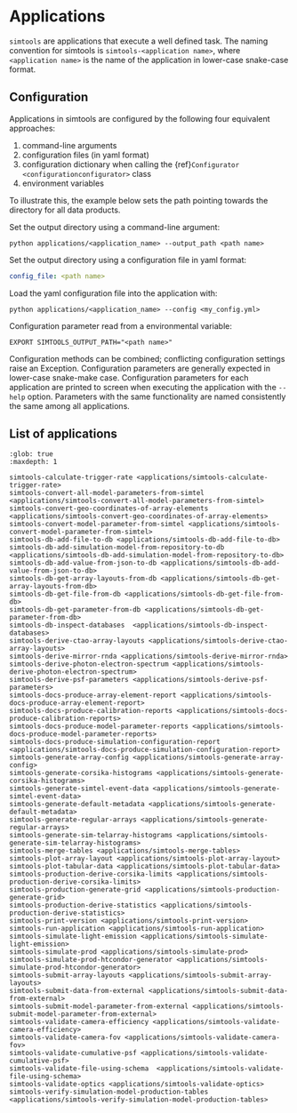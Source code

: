 # Applications

`simtools` are applications that execute a well defined task.
The naming convention for simtools is `simtools-<application name>`, where `<application name>` is the name of the application in lower-case snake-case format.

## Configuration

Applications in simtools are configured by the following four equivalent approaches:

1. command-line arguments
2. configuration files (in yaml format)
3. configuration dictionary when calling the {ref}`Configurator <configurationconfigurator>` class
4. environment variables

To illustrate this, the example below sets the path pointing towards the directory for all data products.

Set the output directory using a command-line argument:

```console
python applications/<application_name> --output_path <path name>
```

Set the output directory using a configuration file in yaml format:

```yaml
config_file: <path name>
```

Load the yaml configuration file into the application with:

```console
python applications/<application_name> --config <my_config.yml>
```

Configuration parameter read from a environmental variable:

```console
EXPORT SIMTOOLS_OUTPUT_PATH="<path name>"
```

Configuration methods can be combined; conflicting configuration settings raise an Exception.
Configuration parameters are generally expected in lower-case snake-make case.
Configuration parameters for each application are printed to screen when executing the application with the `--help` option.
Parameters with the same functionality are named consistently the same among all applications.

## List of applications

```{toctree}
:glob: true
:maxdepth: 1

simtools-calculate-trigger-rate <applications/simtools-calculate-trigger-rate>
simtools-convert-all-model-parameters-from-simtel <applications/simtools-convert-all-model-parameters-from-simtel>
simtools-convert-geo-coordinates-of-array-elements <applications/simtools-convert-geo-coordinates-of-array-elements>
simtools-convert-model-parameter-from-simtel <applications/simtools-convert-model-parameter-from-simtel>
simtools-db-add-file-to-db <applications/simtools-db-add-file-to-db>
simtools-db-add-simulation-model-from-repository-to-db <applications/simtools-db-add-simulation-model-from-repository-to-db>
simtools-db-add-value-from-json-to-db <applications/simtools-db-add-value-from-json-to-db>
simtools-db-get-array-layouts-from-db <applications/simtools-db-get-array-layouts-from-db>
simtools-db-get-file-from-db <applications/simtools-db-get-file-from-db>
simtools-db-get-parameter-from-db <applications/simtools-db-get-parameter-from-db>
simtools-db-inspect-databases  <applications/simtools-db-inspect-databases>
simtools-derive-ctao-array-layouts <applications/simtools-derive-ctao-array-layouts>
simtools-derive-mirror-rnda <applications/simtools-derive-mirror-rnda>
simtools-derive-photon-electron-spectrum <applications/simtools-derive-photon-electron-spectrum>
simtools-derive-psf-parameters <applications/simtools-derive-psf-parameters>
simtools-docs-produce-array-element-report <applications/simtools-docs-produce-array-element-report>
simtools-docs-produce-calibration-reports <applications/simtools-docs-produce-calibration-reports>
simtools-docs-produce-model-parameter-reports <applications/simtools-docs-produce-model-parameter-reports>
simtools-docs-produce-simulation-configuration-report <applications/simtools-docs-produce-simulation-configuration-report>
simtools-generate-array-config <applications/simtools-generate-array-config>
simtools-generate-corsika-histograms <applications/simtools-generate-corsika-histograms>
simtools-generate-simtel-event-data <applications/simtools-generate-simtel-event-data>
simtools-generate-default-metadata <applications/simtools-generate-default-metadata>
simtools-generate-regular-arrays <applications/simtools-generate-regular-arrays>
simtools-generate-sim-telarray-histograms <applications/simtools-generate-sim-telarray-histograms>
simtools-merge-tables <applications/simtools-merge-tables>
simtools-plot-array-layout <applications/simtools-plot-array-layout>
simtools-plot-tabular-data <applications/simtools-plot-tabular-data>
simtools-production-derive-corsika-limits <applications/simtools-production-derive-corsika-limits>
simtools-production-generate-grid <applications/simtools-production-generate-grid>
simtools-production-derive-statistics <applications/simtools-production-derive-statistics>
simtools-print-version <applications/simtools-print-version>
simtools-run-application <applications/simtools-run-application>
simtools-simulate-light-emission <applications/simtools-simulate-light-emission>
simtools-simulate-prod <applications/simtools-simulate-prod>
simtools-simulate-prod-htcondor-generator <applications/simtools-simulate-prod-htcondor-generator>
simtools-submit-array-layouts <applications/simtools-submit-array-layouts>
simtools-submit-data-from-external <applications/simtools-submit-data-from-external>
simtools-submit-model-parameter-from-external <applications/simtools-submit-model-parameter-from-external>
simtools-validate-camera-efficiency <applications/simtools-validate-camera-efficiency>
simtools-validate-camera-fov <applications/simtools-validate-camera-fov>
simtools-validate-cumulative-psf <applications/simtools-validate-cumulative-psf>
simtools-validate-file-using-schema  <applications/simtools-validate-file-using-schema>
simtools-validate-optics <applications/simtools-validate-optics>
simtools-verify-simulation-model-production-tables <applications/simtools-verify-simulation-model-production-tables>
